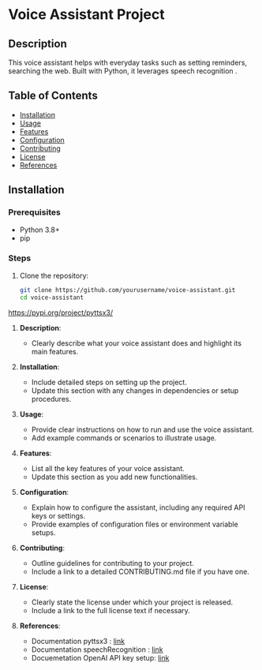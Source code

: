 # Voice Assistant Project

## Description
This voice assistant helps with everyday tasks such as setting reminders, searching the web. Built with Python, it leverages speech recognition .

## Table of Contents
- [Installation](#installation)
- [Usage](#usage)
- [Features](#features)
- [Configuration](#configuration)
- [Contributing](#contributing)
- [License](#license)
- [References](#references)

## Installation

### Prerequisites
- Python 3.8+
- pip

### Steps
1. Clone the repository:
   ```bash
   git clone https://github.com/yourusername/voice-assistant.git
   cd voice-assistant


https://pypi.org/project/pyttsx3/





1. **Description**:
   - Clearly describe what your voice assistant does and highlight its main features.

2. **Installation**:
   - Include detailed steps on setting up the project.
   - Update this section with any changes in dependencies or setup procedures.

3. **Usage**:
   - Provide clear instructions on how to run and use the voice assistant.
   - Add example commands or scenarios to illustrate usage.

4. **Features**:
   - List all the key features of your voice assistant.
   - Update this section as you add new functionalities.

5. **Configuration**:
   - Explain how to configure the assistant, including any required API keys or settings.
   - Provide examples of configuration files or environment variable setups.

6. **Contributing**:
   - Outline guidelines for contributing to your project.
   - Include a link to a detailed CONTRIBUTING.md file if you have one.

7. **License**:
   - Clearly state the license under which your project is released.
   - Include a link to the full license text if necessary.

9. **References**:
   - Documentation pyttsx3 : [link](https://pypi.org/project/pyttsx3/)
   - Documentation speechRecognition : [link](https://pypi.org/project/SpeechRecognition/)
   - Docuemetation OpenAI API key setup: [link](https://platform.openai.com/docs/introduction)
          